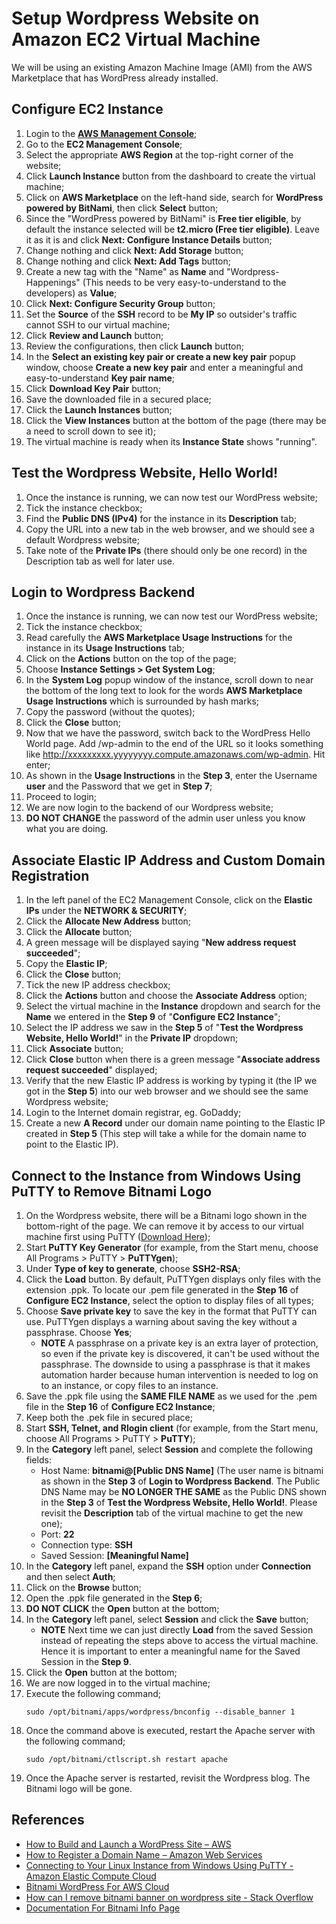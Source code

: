 # Setup Wordpress Website on Amazon EC2 Virtual Machine

We will be using an existing Amazon Machine Image (AMI) from the AWS Marketplace that has WordPress already installed.

## Configure EC2 Instance
1. Login to the **[AWS Management Console](https://console.aws.amazon.com)**;
2. Go to the **EC2 Management Console**;
3. Select the appropriate **AWS Region** at the top-right corner of the website;
4. Click **Launch Instance** button from the dashboard to create the virtual machine;
5. Click on **AWS Marketplace** on the left-hand side, search for **WordPress powered by BitNami**, then click **Select** button;
6. Since the "WordPress powered by BitNami" is **Free tier eligible**, by default the instance selected will be **t2.micro (Free tier eligible)**. Leave it as it is and click **Next: Configure Instance Details** button;
7. Change nothing and click **Next: Add Storage** button;
8. Change nothing and click **Next: Add Tags** button;
9. Create a new tag with the "Name" as **Name** and "Wordpress-Happenings" (This needs to be very easy-to-understand to the developers) as **Value**;
10. Click **Next: Configure Security Group** button;
11. Set the **Source** of the **SSH** record to be **My IP** so outsider's traffic cannot SSH to our virtual machine;
12. Click **Review and Launch** button;
13. Review the configurations, then click **Launch** button;
14. In the **Select an existing key pair or create a new key pair** popup window, choose **Create a new key pair** and enter a meaningful and easy-to-understand **Key pair name**;
15. Click **Download Key Pair** button;
16. Save the downloaded file in a secured place;
17. Click the **Launch Instances** button;
18. Click the **View Instances** button at the bottom of the page (there may be a need to scroll down to see it);
19. The virtual machine is ready when its **Instance State** shows "running".

## Test the Wordpress Website, Hello World!
1. Once the instance is running, we can now test our WordPress website;
2. Tick the instance checkbox;
3. Find the **Public DNS (IPv4)** for the instance in its **Description** tab;
4. Copy the URL into a new tab in the web browser, and we should see a default Wordpress website;
5. Take note of the **Private IPs** (there should only be one record) in the Description tab as well for later use.

## Login to Wordpress Backend
1. Once the instance is running, we can now test our WordPress website;
2. Tick the instance checkbox;
3. Read carefully the **AWS Marketplace Usage Instructions** for the instance in its **Usage Instructions** tab;
4. Click on the **Actions** button on the top of the page;
5. Choose **Instance Settings > Get System Log**;
6. In the **System Log** popup window of the instance, scroll down to near the bottom of the long text to look for the words **AWS Marketplace Usage Instructions** which is surrounded by hash marks;
7. Copy the password (without the quotes);
8. Click the **Close** button;
9. Now that we have the password, switch back to the WordPress Hello World page. Add /wp-admin to the end of the URL so it looks something like http://xxxxxxxxx.yyyyyyyy.compute.amazonaws.com/wp-admin. Hit enter;
10. As shown in the **Usage Instructions** in the **Step 3**, enter the Username **user** and the Password that we get in **Step 7**;
11. Proceed to login;
12. We are now login to the backend of our Wordpress website;
13. **DO NOT CHANGE** the password of the admin user unless you know what you are doing.

## Associate Elastic IP Address and Custom Domain Registration
1. In the left panel of the EC2 Management Console, click on the **Elastic IPs** under the **NETWORK & SECURITY**;
2. Click the **Allocate New Address** button;
3. Click the **Allocate** button;
4. A green message will be displayed saying "**New address request succeeded**";
5. Copy the **Elastic IP**;
6. Click the **Close** button;
7. Tick the new IP address checkbox;
8. Click the **Actions** button and choose the **Associate Address** option;
9. Select the virtual machine in the **Instance** dropdown and search for the **Name** we entered in the **Step 9** of "**Configure EC2 Instance**";
10. Select the IP address we saw in the **Step 5** of "**Test the Wordpress Website, Hello World!**" in the **Private IP** dropdown;
11. Click **Associate** button;
12. Click **Close** button when there is a green message "**Associate address request succeeded**" displayed;
13. Verify that the new Elastic IP address is working by typing it (the IP we got in the **Step 5**) into our web browser and we should see the same Wordpress website;
14. Login to the Internet domain registrar, eg. GoDaddy;
15. Create a new **A Record** under our domain name pointing to the Elastic IP created in **Step 5** (This step will take a while for the domain name to point to the Elastic IP).

## Connect to the Instance from Windows Using PuTTY to Remove Bitnami Logo
1. On the Wordpress website, there will be a Bitnami logo shown in the bottom-right of the page. We can remove it by access to our virtual machine first using PuTTY ([Download Here](https://www.chiark.greenend.org.uk/~sgtatham/putty/));
2. Start **PuTTY Key Generator** (for example, from the Start menu, choose All Programs > PuTTY > **PuTTYgen**);
3. Under **Type of key to generate**, choose **SSH2-RSA**;
4. Click the **Load** button. By default, PuTTYgen displays only files with the extension .ppk. To locate our .pem file generated in the **Step 16** of **Configure EC2 Instance**, select the option to display files of all types;
5. Choose **Save private key** to save the key in the format that PuTTY can use. PuTTYgen displays a warning about saving the key without a passphrase. Choose **Yes**;
   - **NOTE** A passphrase on a private key is an extra layer of protection, so even if the private key is discovered, it can't be used without the passphrase. The downside to using a passphrase is that it makes automation harder because human intervention is needed to log on to an instance, or copy files to an instance.
6. Save the .ppk file using the **SAME FILE NAME** as we used for the .pem file in the **Step 16** of **Configure EC2 Instance**;
7. Keep both the .pek file in secured place;
8. Start **SSH, Telnet, and Rlogin client** (for example, from the Start menu, choose All Programs > PuTTY > **PuTTY**);
9. In the **Category** left panel, select **Session** and complete the following fields:
   - Host Name: **bitnami@[Public DNS Name]** (The user name is bitnami as shown in the **Step 3** of **Login to Wordpress Backend**. The Public DNS Name may be **NO LONGER THE SAME** as the Public DNS shown in the **Step 3** of **Test the Wordpress Website, Hello World!**. Please revisit the **Description** tab of the virtual machine to get the new one);
   - Port: **22**
   - Connection type: **SSH**
   - Saved Session: **[Meaningful Name]**
10. In the **Category** left panel, expand the **SSH** option under **Connection** and then select **Auth**;
11. Click on the **Browse** button;
12. Open the .ppk file generated in the **Step 6**;
13. **DO NOT CLICK** the **Open** button at the bottom;
14. In the **Category** left panel, select **Session** and click the **Save** button;
    - **NOTE** Next time we can just directly **Load** from the saved Session instead of repeating the steps above to access the virtual machine. Hence it is important to enter a meaningful name for the Saved Session in the **Step 9**.
15. Click the **Open** button at the bottom;
16. We are now logged in to the virtual machine;
17. Execute the following command;
    ```
    sudo /opt/bitnami/apps/wordpress/bnconfig --disable_banner 1
    ```
18. Once the command above is executed, restart the Apache server with the following command;
    ```
    sudo /opt/bitnami/ctlscript.sh restart apache
    ```
19. Once the Apache server is restarted, revisit the Wordpress blog. The Bitnami logo will be gone.

## References
- [How to Build and Launch a WordPress Site – AWS](https://aws.amazon.com/getting-started/tutorials/launch-a-wordpress-website/)
- [How to Register a Domain Name – Amazon Web Services](https://aws.amazon.com/getting-started/tutorials/get-a-domain/)
- [Connecting to Your Linux Instance from Windows Using PuTTY - Amazon Elastic Compute Cloud](http://docs.aws.amazon.com/AWSEC2/latest/UserGuide/putty.html)
- [Bitnami WordPress For AWS Cloud](https://docs.bitnami.com/aws/apps/wordpress/)
- [How can I remove bitnami banner on wordpress site - Stack Overflow](https://stackoverflow.com/a/34748576/1177328)
- [Documentation For Bitnami Info Page](https://docs.bitnami.com/general/components/bninfo/)
